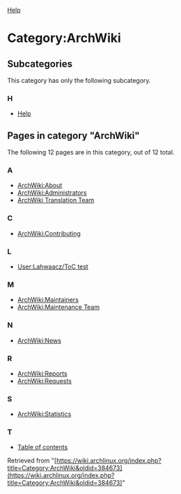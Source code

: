 [Help](//www.mediawiki.org/wiki/Special:MyLanguage/Help:Categories)

# Category:ArchWiki

## Subcategories

This category has only the following subcategory.

### H

*   [Help](/index.php/Category:Help "Category:Help")

## Pages in category "ArchWiki"

The following 12 pages are in this category, out of 12 total.

### A

*   [ArchWiki:About](/index.php/ArchWiki:About "ArchWiki:About")
*   [ArchWiki:Administrators](/index.php/ArchWiki:Administrators "ArchWiki:Administrators")
*   [ArchWiki Translation Team](/index.php/ArchWiki_Translation_Team "ArchWiki Translation Team")

### C

*   [ArchWiki:Contributing](/index.php/ArchWiki:Contributing "ArchWiki:Contributing")

### L

*   [User:Lahwaacz/ToC test](/index.php/User:Lahwaacz/ToC_test "User:Lahwaacz/ToC test")

### M

*   [ArchWiki:Maintainers](/index.php/ArchWiki:Maintainers "ArchWiki:Maintainers")
*   [ArchWiki:Maintenance Team](/index.php/ArchWiki:Maintenance_Team "ArchWiki:Maintenance Team")

### N

*   [ArchWiki:News](/index.php/ArchWiki:News "ArchWiki:News")

### R

*   [ArchWiki:Reports](/index.php/ArchWiki:Reports "ArchWiki:Reports")
*   [ArchWiki:Requests](/index.php/ArchWiki:Requests "ArchWiki:Requests")

### S

*   [ArchWiki:Statistics](/index.php/ArchWiki:Statistics "ArchWiki:Statistics")

### T

*   [Table of contents](/index.php/Table_of_contents "Table of contents")

Retrieved from "[https://wiki.archlinux.org/index.php?title=Category:ArchWiki&oldid=384673](https://wiki.archlinux.org/index.php?title=Category:ArchWiki&oldid=384673)"